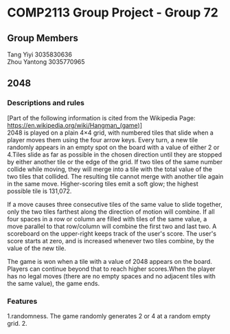 # COMP2113 Group Project - Group 72

## Group Members
Tang Yiyi 3035830636  
Zhou Yantong 3035770965


## 2048 
### Descriptions and rules
[Part of the following information is cited from the Wikipedia Page: https://en.wikipedia.org/wiki/Hangman_(game)]  
2048 is played on a plain 4×4 grid, with numbered tiles that slide when a player moves them using the four arrow keys. Every turn, a new tile randomly appears in an empty spot on the board with a value of either 2 or 4.Tiles slide as far as possible in the chosen direction until they are stopped by either another tile or the edge of the grid. If two tiles of the same number collide while moving, they will merge into a tile with the total value of the two tiles that collided. The resulting tile cannot merge with another tile again in the same move. Higher-scoring tiles emit a soft glow; the highest possible tile is 131,072.

If a move causes three consecutive tiles of the same value to slide together, only the two tiles farthest along the direction of motion will combine. If all four spaces in a row or column are filled with tiles of the same value, a move parallel to that row/column will combine the first two and last two. A scoreboard on the upper-right keeps track of the user's score. The user's score starts at zero, and is increased whenever two tiles combine, by the value of the new tile.

The game is won when a tile with a value of 2048 appears on the board. Players can continue beyond that to reach higher scores.When the player has no legal moves (there are no empty spaces and no adjacent tiles with the same value), the game ends.


### Features 
1.randomness. The game randomly generates 2 or 4 at a random empty grid.
2.
